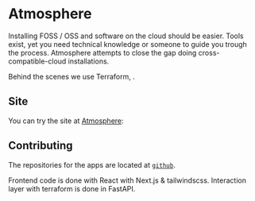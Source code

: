 # Atmosphere

Installing FOSS / OSS and software on the cloud should be easier. Tools exist, yet you need technical knowledge or someone to guide you trough the process. Atmosphere attempts to close the gap doing cross-compatible-cloud installations. 

Behind the scenes we use Terraform, .

## Site

You can try the site at [Atmosphere](https://atmosphere.innovare.es):

## Contributing

The repositories for the apps are located at [`github`](https://github.com/).

Frontend code is done with React with Next.js & tailwindscss.
Interaction layer with terraform is done in FastAPI.